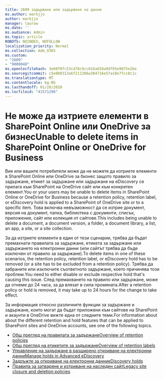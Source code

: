 ```yaml
---
title: 2609 задържане или задържане на данни
ms.author: markjjo
author: markjjo
manager: lauraw
ms.date: ''
ms.audience: Admin
ms.topic: article
ROBOTS: NOINDEX, NOFOLLOW
localization_priority: Normal
ms.collection: Adm_O365
ms.custom:
- "2609"
- "9000048"
ms.openlocfilehash: 3e60f0fc53cd78c9cc816a658a9df05e9075e26e
ms.sourcegitcommit: c5e800313a6f211386a384716e5fa18e7fcc8c1c
ms.translationtype: MT
ms.contentlocale: bg-BG
ms.lasthandoff: 01/28/2020
ms.locfileid: "41571296"
---
```

# <a name="unable-to-delete-items-in-sharepoint-online-or-onedrive-for-business"></a><span data-ttu-id="d53f5-102">Не може да изтриете елементи в SharePoint Online или OneDrive за бизнес</span><span class="sxs-lookup"><span data-stu-id="d53f5-102">Unable to delete items in SharePoint Online or OneDrive for Business</span></span>

<span data-ttu-id="d53f5-103">Вие или вашите потребители може да не можете да изтриете елементи в SharePoint Online или OneDrive за бизнес защото правило за задържане, етикет за задържане или задържане на eDiscovery се прилага към SharePoint на OneDrive сайт или към конкретен елемент.</span><span class="sxs-lookup"><span data-stu-id="d53f5-103">You or your users may be unable to delete items in SharePoint Online or OneDrive for Business because a retention policy, retention label, or eDiscovery hold is applied to a SharePoint of OneDrive site or to a specific item.</span></span> <span data-ttu-id="d53f5-104">Това включва невъзможност да се изтрие документ, версия на документ, папка, библиотека с документи, списък, приложение, сайт или колекция от сайтове.</span><span class="sxs-lookup"><span data-stu-id="d53f5-104">This includes being unable to delete a document, a document version, a folder, a document library, a list, an app, a site, or a site collection.</span></span> 

<span data-ttu-id="d53f5-105">За да изтриете елементи в един от тези сценарии, трябва да бъдат премахнати правилата за задържане, етикета за задържане или задържането на електронни данни (или сайтът трябва да бъде изключен от правило за задържане).</span><span class="sxs-lookup"><span data-stu-id="d53f5-105">To delete items in one of these scenarios, the retention policy, retention label, or eDiscovery hold has to be removed (or a site has to be excluded from a retention policy).</span></span> <span data-ttu-id="d53f5-106">Трябва да забраните или изключите съответното задържане, което причинява този проблем.</span><span class="sxs-lookup"><span data-stu-id="d53f5-106">You need to either disable or exclude respective hold that's causing this issue.</span></span> <span data-ttu-id="d53f5-107">След премахването на правило или задържане, може да отнеме до 24 часа, за да влязат в сила промяната.</span><span class="sxs-lookup"><span data-stu-id="d53f5-107">After a retention policy or hold is removed, it may take up to 24 hours for the change to take effect.</span></span> 

<span data-ttu-id="d53f5-108">За информация относно различните функции за задържане и задържане, които могат да бъдат приложени към сайтове на SharePoint и акаунти в OneDrive вижте една от следните теми.</span><span class="sxs-lookup"><span data-stu-id="d53f5-108">For information about about the different retention and hold features that can be applied to SharePoint sites and OneDrive accounts, see one of the following topics.</span></span>

- [<span data-ttu-id="d53f5-109">Общ преглед на правилата за задържане</span><span class="sxs-lookup"><span data-stu-id="d53f5-109">Overview of retention policies</span></span>](https://docs.microsoft.com/microsoft-365/compliance/retention-policies)
- [<span data-ttu-id="d53f5-110">Общ преглед на етикетите за задържане</span><span class="sxs-lookup"><span data-stu-id="d53f5-110">Overview of retention labels</span></span>](https://docs.microsoft.com/microsoft-365/compliance/labels)
- [<span data-ttu-id="d53f5-111">Управление на задържане в разширено откриване на електронни данни</span><span class="sxs-lookup"><span data-stu-id="d53f5-111">Manage holds in Advanced eDiscovery</span></span>](https://docs.microsoft.com/microsoft-365/compliance/managing-holds)
- [<span data-ttu-id="d53f5-112">Задръжте за откриване на електронни данни</span><span class="sxs-lookup"><span data-stu-id="d53f5-112">eDiscovery holds</span></span>](https://docs.microsoft.com/microsoft-365/compliance/ediscovery-cases#step-4-place-content-locations-on-hold)
- [<span data-ttu-id="d53f5-113">Правила за затваряне и изтриване на наследен сайт</span><span class="sxs-lookup"><span data-stu-id="d53f5-113">Legacy site closure and deletion policies</span></span>](https://support.office.com/article/Use-policies-for-site-closure-and-deletion-A8280D82-27FD-48C5-9ADF-8A5431208BA5)